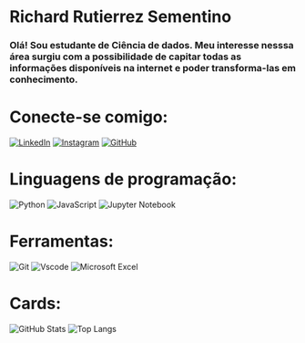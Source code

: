 # Richard Rutierrez Sementino
### Olá! Sou estudante de Ciência de dados. Meu interesse nesssa área surgiu com a possibilidade de capitar todas as informações disponíveis na internet e poder transforma-las em conhecimento.

# Conecte-se comigo:
[![LinkedIn](https://img.shields.io/badge/LinkedIn-0077B5?style=for-the-badge&logo=linkedin&logoColor=white)](https://www.linkedin.com/in/richard-rutierrez-sementino-aabb7411a/)
[![Instagram](https://img.shields.io/badge/-Instagram-%23E4405F?style=for-the-badge&logo=instagram&logoColor=white)](https://www.instagram.com/richardrs97/)
[![GitHub](https://img.shields.io/badge/GitHub-100000?style=for-the-badge&logo=github&logoColor=white)](https://github.com/RichardRS97)

# Linguagens de programação:
![Python](https://img.shields.io/badge/python-3670A0?style=for-the-badge&logo=python&logoColor=ffdd54)
![JavaScript](https://img.shields.io/badge/JavaScript-F7DF1E?style=for-the-badge&logo=javascript&logoColor=black)
![Jupyter Notebook](https://img.shields.io/badge/Jupyter-F37626?style=for-the-badge&logo=jupyter&logoColor=white)

# Ferramentas:
![Git](https://img.shields.io/badge/GIT-E44C30?style=for-the-badge&logo=git&logoColor=white)
![Vscode](https://img.shields.io/badge/Vscode-007ACC?style=for-the-badge&logo=visual-studio-code&logoColor=white)
![Microsoft Excel](https://img.shields.io/badge/Microsoft_Excel-217346?style=for-the-badge&logo=microsoft-excel&logoColor=white)

# Cards:
![GitHub Stats](https://github-readme-stats.vercel.app/api?username=RichardRS97&theme=transparent&bg_color=000&border_color=30A3DC&show_icons=true&icon_color=30A3DC&title_color=E94D5F&text_color=FFF)
![Top Langs](https://github-readme-stats-git-masterrstaa-rickstaa.vercel.app/api/top-langs/?username=RichardRS97&bg_color=000&border_color=30A3DC&title_color=E94D5F&text_color=FFF)

